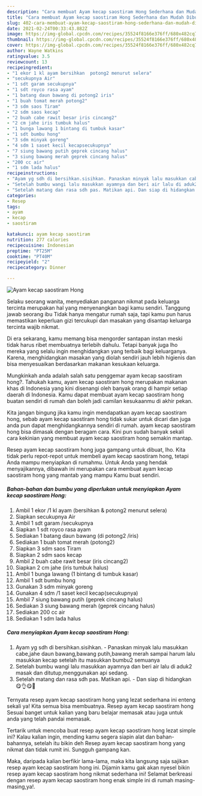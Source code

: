 ```yaml
---
description: "Cara membuat Ayam kecap saostiram Hong Sederhana dan Mudah Dibuat"
title: "Cara membuat Ayam kecap saostiram Hong Sederhana dan Mudah Dibuat"
slug: 402-cara-membuat-ayam-kecap-saostiram-hong-sederhana-dan-mudah-dibuat
date: 2021-02-24T00:33:43.882Z
image: https://img-global.cpcdn.com/recipes/35524f8166e376ff/680x482cq70/ayam-kecap-saostiram-hong-foto-resep-utama.jpg
thumbnail: https://img-global.cpcdn.com/recipes/35524f8166e376ff/680x482cq70/ayam-kecap-saostiram-hong-foto-resep-utama.jpg
cover: https://img-global.cpcdn.com/recipes/35524f8166e376ff/680x482cq70/ayam-kecap-saostiram-hong-foto-resep-utama.jpg
author: Wayne Watkins
ratingvalue: 3.5
reviewcount: 13
recipeingredient:
- "1 ekor 1 kl ayam bersihkan  potong2 menurut selera"
- "secukupnya Air"
- "1 sdt garam secukupnya"
- "1 sdt royco rasa ayam"
- "1 batang daun bawang di potong2 iris"
- "1 buah tomat merah potong2"
- "3 sdm saos Tiram"
- "2 sdm saos kecap"
- "2 buah cabe rawit besar iris cincang2"
- "2 cm jahe iris tumbuk halus"
- "1 bunga lawang 1 bintang di tumbuk kasar"
- "1 sdt bumbu hong"
- "3 sdm minyak goreng"
- "4 sdm 1 saset kecil kecapsecukupnya"
- "7 siung bawang putih geprek cincang halus"
- "3 siung bawang merah geprek cincang halus"
- "200 cc air"
- "1 sdm lada halus"
recipeinstructions:
- "Ayam yg sdh di bersihkan.sisihkan. Panaskan minyak lalu masukkan cabe,jahe daun bawang,bawang putih,bawang merah sampai harum lalu masukkan kecap setelah itu masukkan bumbu2 semuanya"
- "Setelah bumbu wangi lalu masukkan ayamnya dan beri air lalu di aduk2 masak dan ditutup,menggunakan api sedang."
- "Setelah matang dan rasa sdh pas. Matikan api. Dan siap di hidangkan 😋👌😋💖"
categories:
- Resep
tags:
- ayam
- kecap
- saostiram

katakunci: ayam kecap saostiram 
nutrition: 277 calories
recipecuisine: Indonesian
preptime: "PT25M"
cooktime: "PT40M"
recipeyield: "2"
recipecategory: Dinner

---
```



![Ayam kecap saostiram Hong](https://img-global.cpcdn.com/recipes/35524f8166e376ff/680x482cq70/ayam-kecap-saostiram-hong-foto-resep-utama.jpg)

Selaku seorang wanita, menyediakan panganan nikmat pada keluarga tercinta merupakan hal yang menyenangkan bagi kamu sendiri. Tanggung jawab seorang ibu Tidak hanya mengatur rumah saja, tapi kamu pun harus memastikan keperluan gizi tercukupi dan masakan yang disantap keluarga tercinta wajib nikmat.

Di era  sekarang, kamu memang bisa mengorder santapan instan meski tidak harus ribet membuatnya terlebih dahulu. Tetapi banyak juga lho mereka yang selalu ingin menghidangkan yang terbaik bagi keluarganya. Karena, menghidangkan masakan yang diolah sendiri jauh lebih higienis dan bisa menyesuaikan berdasarkan makanan kesukaan keluarga. 



Mungkinkah anda adalah salah satu penggemar ayam kecap saostiram hong?. Tahukah kamu, ayam kecap saostiram hong merupakan makanan khas di Indonesia yang kini disenangi oleh banyak orang di hampir setiap daerah di Indonesia. Kamu dapat membuat ayam kecap saostiram hong buatan sendiri di rumah dan boleh jadi camilan kesukaanmu di akhir pekan.

Kita jangan bingung jika kamu ingin mendapatkan ayam kecap saostiram hong, sebab ayam kecap saostiram hong tidak sukar untuk dicari dan juga anda pun dapat menghidangkannya sendiri di rumah. ayam kecap saostiram hong bisa dimasak dengan beragam cara. Kini pun sudah banyak sekali cara kekinian yang membuat ayam kecap saostiram hong semakin mantap.

Resep ayam kecap saostiram hong juga gampang untuk dibuat, lho. Kita tidak perlu repot-repot untuk membeli ayam kecap saostiram hong, tetapi Anda mampu menyiapkan di rumahmu. Untuk Anda yang hendak menyajikannya, dibawah ini merupakan cara membuat ayam kecap saostiram hong yang mantab yang mampu Kamu buat sendiri.

<!--inarticleads1-->

##### Bahan-bahan dan bumbu yang diperlukan untuk menyiapkan Ayam kecap saostiram Hong:

1. Ambil 1 ekor /1 kl ayam (bersihkan &amp; potong2 menurut selera)
1. Siapkan secukupnya Air
1. Ambil 1 sdt garam /secukupnya
1. Siapkan 1 sdt royco rasa ayam
1. Sediakan 1 batang daun bawang (di potong2 /iris)
1. Sediakan 1 buah tomat merah (potong2)
1. Siapkan 3 sdm saos Tiram
1. Siapkan 2 sdm saos kecap
1. Ambil 2 buah cabe rawit besar (iris cincang2)
1. Siapkan 2 cm jahe (iris tumbuk halus)
1. Ambil 1 bunga lawang (1 bintang di tumbuk kasar)
1. Ambil 1 sdt bumbu hong
1. Gunakan 3 sdm minyak goreng
1. Gunakan 4 sdm /1 saset kecil kecap(secukupnya)
1. Ambil 7 siung bawang putih (geprek cincang halus)
1. Sediakan 3 siung bawang merah (geprek cincang halus)
1. Sediakan 200 cc air
1. Sediakan 1 sdm lada halus




<!--inarticleads2-->

##### Cara menyiapkan Ayam kecap saostiram Hong:

1. Ayam yg sdh di bersihkan.sisihkan. - Panaskan minyak lalu masukkan cabe,jahe daun bawang,bawang putih,bawang merah sampai harum lalu masukkan kecap setelah itu masukkan bumbu2 semuanya
1. Setelah bumbu wangi lalu masukkan ayamnya dan beri air lalu di aduk2 masak dan ditutup,menggunakan api sedang.
1. Setelah matang dan rasa sdh pas. Matikan api. - Dan siap di hidangkan 😋👌😋💖




Ternyata resep ayam kecap saostiram hong yang lezat sederhana ini enteng sekali ya! Kita semua bisa membuatnya. Resep ayam kecap saostiram hong Sesuai banget untuk kalian yang baru belajar memasak atau juga untuk anda yang telah pandai memasak.

Tertarik untuk mencoba buat resep ayam kecap saostiram hong lezat simple ini? Kalau kalian ingin, mending kamu segera siapin alat dan bahan-bahannya, setelah itu bikin deh Resep ayam kecap saostiram hong yang nikmat dan tidak rumit ini. Sungguh gampang kan. 

Maka, daripada kalian berfikir lama-lama, maka kita langsung saja sajikan resep ayam kecap saostiram hong ini. Dijamin kamu gak akan nyesel bikin resep ayam kecap saostiram hong nikmat sederhana ini! Selamat berkreasi dengan resep ayam kecap saostiram hong enak simple ini di rumah masing-masing,ya!.

